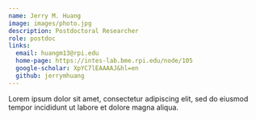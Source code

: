 ```yaml
---
name: Jerry M. Huang
image: images/photo.jpg
description: Postdoctoral Researcher
role: postdoc
links:
  email: huangm13@rpi.edu
  home-page: https://intes-lab.bme.rpi.edu/node/105
  google-scholar: XpYC7lEAAAAJ&hl=en
  github: jerrymhuang
---
```


Lorem ipsum dolor sit amet, consectetur adipiscing elit, sed do eiusmod tempor incididunt ut labore et dolore magna aliqua.
